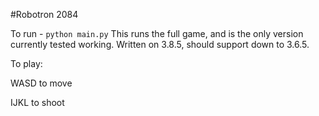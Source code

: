 #Robotron 2084

To run - `python main.py`
This runs the full game, and is the only version currently tested working. Written on 3.8.5, should support down to 3.6.5.


To play:

WASD to move

IJKL to shoot